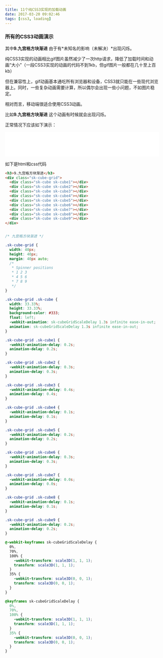 ```yaml
---
title: 11个纯CSS3实现的加载动画
date: 2017-03-20 09:02:46
tags: [css3, loading]
---
```


### 所有的CSS3动画演示
其中**9.九宫格方块渐进** 由于有*未知名的影响（未解决）*出现闪烁。
<script async src="//jsfiddle.net/xmoyking/mnbw60gx/embed/result,html,css/"></script>

纯CSS3实现的动画相比gif图片虽然减少了一次http请求，降低了加载时间和动画“大小”（一段CSS3实现的动画的代码不到1kb，但gif图片一般都在几十至上百kb） 

但在兼容性上，gif动画基本通吃所有浏览器和设备，CSS3就只能在一些现代浏览器上。同时，一些复杂动画需要计算，所以偶尔会出现一些小问题，不如图片稳定。 

相对而言，移动端很适合使用CSS3动画。

比如**9.九宫格方块渐进** 这个动画有时候就会出现闪烁。

正常情况下应该如下演示：
<iframe src="./9-cube-grid.html" width="100%" height="80" frameborder="0"></iframe>

如下是html和css代码
```html
<h3>9.九宫格方块渐进</h3>
<div class="sk-cube-grid">
  <div class="sk-cube sk-cube1"></div>
  <div class="sk-cube sk-cube2"></div>
  <div class="sk-cube sk-cube3"></div>
  <div class="sk-cube sk-cube4"></div>
  <div class="sk-cube sk-cube5"></div>
  <div class="sk-cube sk-cube6"></div>
  <div class="sk-cube sk-cube7"></div>
  <div class="sk-cube sk-cube8"></div>
  <div class="sk-cube sk-cube9"></div>
</div>
```

```css

/* 九宫格方块渐进 */

.sk-cube-grid {
  width: 40px;
  height: 40px;
  margin: 40px auto;
  /*
   * Spinner positions
   * 1 2 3
   * 4 5 6
   * 7 8 9
   */
}

.sk-cube-grid .sk-cube {
  width: 33.33%;
  height: 33.33%;
  background-color: #333;
  float: left;
  -webkit-animation: sk-cubeGridScaleDelay 1.3s infinite ease-in-out;
  animation: sk-cubeGridScaleDelay 1.3s infinite ease-in-out;
}

.sk-cube-grid .sk-cube1 {
  -webkit-animation-delay: 0.2s;
  animation-delay: 0.2s;
}

.sk-cube-grid .sk-cube2 {
  -webkit-animation-delay: 0.3s;
  animation-delay: 0.3s;
}

.sk-cube-grid .sk-cube3 {
  -webkit-animation-delay: 0.4s;
  animation-delay: 0.4s;
}

.sk-cube-grid .sk-cube4 {
  -webkit-animation-delay: 0.1s;
  animation-delay: 0.1s;
}

.sk-cube-grid .sk-cube5 {
  -webkit-animation-delay: 0.2s;
  animation-delay: 0.2s;
}

.sk-cube-grid .sk-cube6 {
  -webkit-animation-delay: 0.3s;
  animation-delay: 0.3s;
}

.sk-cube-grid .sk-cube7 {
  -webkit-animation-delay: 0.0s;
  animation-delay: 0.0s;
}

.sk-cube-grid .sk-cube8 {
  -webkit-animation-delay: 0.1s;
  animation-delay: 0.1s;
}

.sk-cube-grid .sk-cube9 {
  -webkit-animation-delay: 0.2s;
  animation-delay: 0.2s;
}

@-webkit-keyframes sk-cubeGridScaleDelay {
  0%,
  70%,
  100% {
    -webkit-transform: scale3D(1, 1, 1);
    transform: scale3D(1, 1, 1);
  }
  35% {
    -webkit-transform: scale3D(0, 0, 1);
    transform: scale3D(0, 0, 1);
  }
}

@keyframes sk-cubeGridScaleDelay {
  0%,
  70%,
  100% {
    -webkit-transform: scale3D(1, 1, 1);
    transform: scale3D(1, 1, 1);
  }
  35% {
    -webkit-transform: scale3D(0, 0, 1);
    transform: scale3D(0, 0, 1);
  }
}
```
